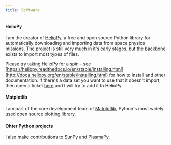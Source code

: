 ```yaml
---
title: Software
---
```


#### HelioPy
I am the creator of [HelioPy](http://heliopy.org), a free and open source Python library for automatically downloading and importing data from space physics missions. The project is still very much in it's early stages, but the backbone exists to import most types of files.

Please try taking HelioPy for a spin - see [https://heliopy.readthedocs.io/en/stable/installing.html](http://docs.heliopy.org/en/stable/installing.html) for how to install and other documentation. If there's a data set you want to use that it doesn't import, then open a ticket [here](https://github.com/heliopython/heliopy/issues) and I will try to add it to HelioPy.

#### Matplotlib

I am part of the core development team of [Matplotlib](http://matplotlib.org), Python's most widely used open source plotting library.

#### Ohter Python projects

I also make contributions to [SunPy](http://sunpy.org/) and [PlasmaPy](http://www.plasmapy.org/).
